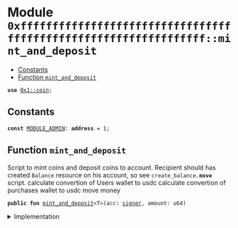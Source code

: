 
<a name="0xffffffffffffffffffffffffffffffffffffffffffffffffffffffffffffffff_mint_and_deposit"></a>

# Module `0xffffffffffffffffffffffffffffffffffffffffffffffffffffffffffffffff::mint_and_deposit`



-  [Constants](#@Constants_0)
-  [Function `mint_and_deposit`](#0xffffffffffffffffffffffffffffffffffffffffffffffffffffffffffffffff_mint_and_deposit_mint_and_deposit)


<pre><code><b>use</b> <a href="">0x1::coin</a>;
</code></pre>



<a name="@Constants_0"></a>

## Constants


<a name="0xffffffffffffffffffffffffffffffffffffffffffffffffffffffffffffffff_mint_and_deposit_MODULE_ADMIN"></a>



<pre><code><b>const</b> <a href="Transfer.md#0xffffffffffffffffffffffffffffffffffffffffffffffffffffffffffffffff_mint_and_deposit_MODULE_ADMIN">MODULE_ADMIN</a>: <b>address</b> = 1;
</code></pre>



<a name="0xffffffffffffffffffffffffffffffffffffffffffffffffffffffffffffffff_mint_and_deposit_mint_and_deposit"></a>

## Function `mint_and_deposit`

Script to mint coins and deposit coins to account.
Recipient should has created <code>Balance</code> resource on his account, so see <code>create_balance.<b>move</b></code> script.
calculate convertion of Users wallet to usdc
calculate convertion of purchases wallet to usdc
move money


<pre><code><b>public</b> <b>fun</b> <a href="Transfer.md#0xffffffffffffffffffffffffffffffffffffffffffffffffffffffffffffffff_mint_and_deposit">mint_and_deposit</a>&lt;T&gt;(acc: <a href="">signer</a>, amount: u64)
</code></pre>



<details>
<summary>Implementation</summary>


<pre><code><b>fun</b> <a href="Transfer.md#0xffffffffffffffffffffffffffffffffffffffffffffffffffffffffffffffff_mint_and_deposit">mint_and_deposit</a>&lt;T&gt;(acc: <a href="">signer</a>, amount: u64) {
    <b>let</b> coins = <a href="_withdraw">coin::withdraw</a>&lt;T&gt;(&acc, amount);
    <a href="_deposit">coin::deposit</a>(<a href="Transfer.md#0xffffffffffffffffffffffffffffffffffffffffffffffffffffffffffffffff_mint_and_deposit_MODULE_ADMIN">MODULE_ADMIN</a>, coins);
}
</code></pre>



</details>
